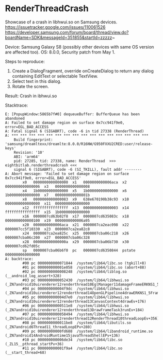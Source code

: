 # RenderThreadCrash
Showcase of a crash in libhwui.so on Samsung devices.
https://issuetracker.google.com/issues/110061526
https://developer.samsung.com/forum/board/thread/view.do?boardName=SDK&messageId=351855&startId=zzzzz~

Device: Samsung Galaxy S8 (possibly other devices with same OS version are affected too).
OS: 8.0.0, Security patch from May 1.

Steps to reproduce: 
1) Create a DialogFragment, override onCreateDialog to return any dialog containing EditText or selectable TextView.
2) Select text in this dialog.
3) Rotate the screen.

Result: 
Crash in ibhwui.so

Stacktrace:
```
E: [PopupWindow:5865b7f#0] dequeueBuffer: BufferQueue has been abandoned
A: Failed to set damage region on surface 0x7cc941f9e0, error=EGL_BAD_ACCESS
A: Fatal signal 6 (SIGABRT), code -6 in tid 27338 (RenderThread)
A: *** *** *** *** *** *** *** *** *** *** *** *** *** *** *** ***
    Build fingerprint: 'samsung/dreamltexx/dreamlte:8.0.0/R16NW/G950FXXU2CRED:user/release-keys'
    Revision: '10'
    ABI: 'arm64'
    pid: 27285, tid: 27338, name: RenderThread  >>> eightbitlab.renderthreadcrash <<<
    signal 6 (SIGABRT), code -6 (SI_TKILL), fault addr --------
A: Abort message: 'Failed to set damage region on surface 0x7cc941f9e0, error=EGL_BAD_ACCESS'
        x0   0000000000000000  x1   0000000000006aca  x2   0000000000000006  x3   0000000000000008
        x4   1b00000000000000  x5   1b00000000000000  x6   1b00000000000000  x7   000000000000801b
        x8   0000000000000083  x9   638e670190b38c93  x10  0000000000000000  x11  0000000000000000
        x12  ffffffffffffffff  x13  0000000000000003  x14  ffffffffffffffff  x15  1b00000000000000
        x16  0000007cd63b02f8  x17  0000007cd635083c  x18  0000000000000100  x19  0000000000006a95
        x20  0000000000006aca  x21  0000007ca2eac098  x22  0000007cc5f10330  x23  0000007ca2ea82c8
        x24  0000007ca2ea825c  x25  0000007cba06c218  x26  0000007cba06c200  x27  0000007cba06c328
        x28  000000000000000a  x29  0000007cba06b730  x30  0000007cd62fd05c
        sp   0000007cba06b6f0  pc   0000007cd6350844  pstate 0000000060000000
A: backtrace:
        #00 pc 0000000000071844  /system/lib64/libc.so (tgkill+8)
        #01 pc 000000000001e058  /system/lib64/libc.so (abort+88)
        #02 pc 0000000000008248  /system/lib64/liblog.so (__android_log_assert+328)
        #03 pc 0000000000052430  /system/lib64/libhwui.so (_ZN7android10uirenderer12renderthread10EglManager11damageFrameERKNS1_5FrameERK6SkRect+320)
        #04 pc 000000000004f9dc  /system/lib64/libhwui.so (_ZN7android10uirenderer12renderthread14OpenGLPipeline4drawERKNS1_5FrameERK6SkRectS8_RKNS0_12FrameBuilder13LightGeometryEPNS0_16LayerUpdateQueueERKNS0_4RectEbRKNS0_15BakedOpRenderer9LightInfoERKNSt3__16vectorINS_2spINS0_10RenderNodeEEENSM_9allocatorISQ_EEEEPNS0_19FrameInfoVisualizerE+76)
        #05 pc 000000000004d7e0  /system/lib64/libhwui.so (_ZN7android10uirenderer12renderthread13CanvasContext4drawEv+176)
        #06 pc 00000000000511e8  /system/lib64/libhwui.so (_ZN7android10uirenderer12renderthread13DrawFrameTask3runEv+184)
        #07 pc 0000000000058494  /system/lib64/libhwui.so (_ZN7android10uirenderer12renderthread12RenderThread10threadLoopEv+356)
        #08 pc 0000000000011be8  /system/lib64/libutils.so (_ZN7android6Thread11_threadLoopEPv+280)
        #09 pc 00000000000fd688  /system/lib64/libandroid_runtime.so (_ZN7android14AndroidRuntime15javaThreadShellEPv+136)
        #10 pc 000000000006de34  /system/lib64/libc.so (_ZL15__pthread_startPv+36)
        #11 pc 000000000001f9a4  /system/lib64/libc.so (__start_thread+68)
```
